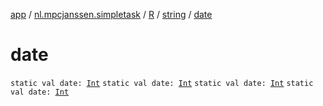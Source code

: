 [app](../../../index.md) / [nl.mpcjanssen.simpletask](../../index.md) / [R](../index.md) / [string](index.md) / [date](.)

# date

`static val date: `[`Int`](https://kotlinlang.org/api/latest/jvm/stdlib/kotlin/-int/index.html)
`static val date: `[`Int`](https://kotlinlang.org/api/latest/jvm/stdlib/kotlin/-int/index.html)
`static val date: `[`Int`](https://kotlinlang.org/api/latest/jvm/stdlib/kotlin/-int/index.html)
`static val date: `[`Int`](https://kotlinlang.org/api/latest/jvm/stdlib/kotlin/-int/index.html)